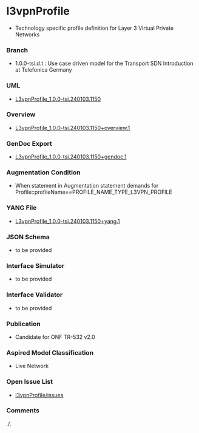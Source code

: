 # l3vpnProfile
- Technology specific profile definition for Layer 3 Virtual Private Networks

### Branch
- 1.0.0-tsi.d.t : Use case driven model for the Transport SDN Introduction at Telefonica Germany

### UML
- [L3vpnProfile_1.0.0-tsi.240103.1150](./L3vpnProfile_1.0.0-tsi.240103.1150.zip)

### Overview 
- [L3vpnProfile_1.0.0-tsi.240103.1150+overview.1](./L3vpnProfile_1.0.0-tsi.240103.1150+overview.1.png)

### GenDoc Export
- [L3vpnProfile_1.0.0-tsi.240103.1150+gendoc.1](./L3vpnProfile_1.0.0-tsi.240103.1150+gendoc.1.docx)

### Augmentation Condition
- When statement in Augmentation statement demands for Profile::profileName==PROFILE_NAME_TYPE_L3VPN_PROFILE

### YANG File
- [L3vpnProfile_1.0.0-tsi.240103.1150+yang.1](./L3vpnProfile_1.0.0-tsi.240103.1150+yang.1.zip)

### JSON Schema
- to be provided

### Interface Simulator
- to be provided

### Interface Validator
- to be provided

### Publication
- Candidate for ONF TR-532 v2.0 

### Aspired Model Classification
- Live Network

### Open Issue List
- [l3vpnProfile/issues](../../issues)

### Comments
./.
